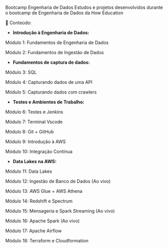 Bootcamp Engenharia de Dados
Estudos e projetos desenvolvidos durante o bootcamp de Engenharia de Dados da How Education


📖 Conteúdo:


- <b>Introdução à Engenharia de Dados:</b>

Módulo 1: Fundamentos de Engenharia de Dados

Módulo 2: Fundamentos de Ingestão de Dados


- <b>Fundamentos de captura de dados:</b>

Módulo 3: SQL

Módulo 4: Capturando dados de uma API

Módulo 5: Capturando dados com crawlers


- <b>Testes e Ambientes de Trabalho:</b>

Módulo 6: Testes e Jenkins

Módulo 7: Terminal Vscode

Módulo 8: Git + GitHub

Módulo 9: Introdução à AWS

Módulo 10: Integração Contínua


- <b>Data Lakes na AWS:</b>

Módulo 11: Data Lakes

Módulo 12: Ingestão de Banco de Dados (Ao vivo)

Módulo 13: AWS Glue + AWS Athena

Módulo 14: Redshift e Spectrum

Módulo 15: Mensageria e Spark Streaming (Ao vivo)

Módulo 16: Apache Spark (Ao vivo)

Módulo 17: Apache Airflow

Módulo 18: Terraform e Cloudformation
